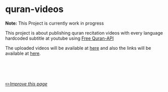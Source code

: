 # quran-videos

**Note:** This Project is currently work in progress

This project is about publishing quran recitation videos with every language hardcoded subtitle at youtube using [Free Quran-API](https://github.com/fawazahmed0/quran-api)

The uploaded videos will be available at [here](https://www.youtube.com/user/JavaDB9/playlists) and also the links will be available at [here](https://github.com/fawazahmed0/quran-videos/tree/main/uploaded).


<br>
<br>
<br>

[:pencil2:*Improve this page*](https://github.com/fawazahmed0/quran-videos/edit/main/README.md)

